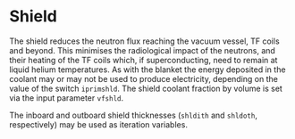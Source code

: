 # Shield

The shield reduces the neutron flux reaching the vacuum vessel, TF coils and
beyond. This minimises the radiological impact of the neutrons, and their
heating of the TF coils which, if superconducting, need to remain at liquid
helium temperatures. As with the blanket the energy deposited in the coolant
may or may not be used to produce electricity, depending on the value of the
switch `iprimshld`. The shield coolant fraction by volume is set via the input
parameter `vfshld`.

The inboard and outboard shield thicknesses (`shldith` and `shldoth`,
respectively) may be used as iteration variables.
